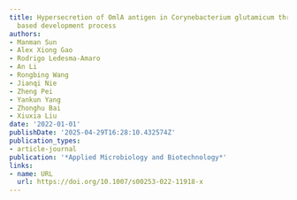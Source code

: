 ```yaml
---
title: Hypersecretion of OmlA antigen in Corynebacterium glutamicum through high-throughput
  based development process
authors:
- Manman Sun
- Alex Xiong Gao
- Rodrigo Ledesma‐Amaro
- An Li
- Rongbing Wang
- Jianqi Nie
- Zheng Pei
- Yankun Yang
- Zhonghu Bai
- Xiuxia Liu
date: '2022-01-01'
publishDate: '2025-04-29T16:28:10.432574Z'
publication_types:
- article-journal
publication: '*Applied Microbiology and Biotechnology*'
links:
- name: URL
  url: https://doi.org/10.1007/s00253-022-11918-x
---
```

